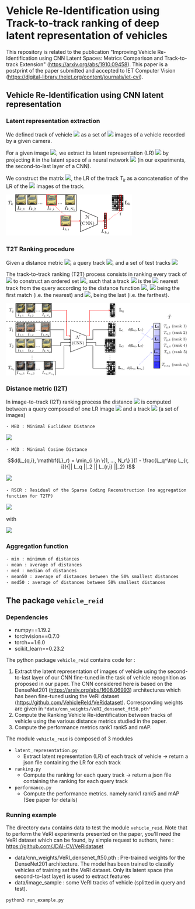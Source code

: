 # Vehicle Re-Identification using Track-to-track ranking of deep latent representation of vehicles

This repository is related to the publication "Improving Vehicle Re-Identification using CNN Latent Spaces: Metrics Comparison and Track-to-track Extension" (https://arxiv.org/abs/1910.09458). This paper is a postprint of the paper submitted and accepted to IET Computer Vision (https://digital-library.theiet.org/content/journals/iet-cvi).

## Vehicle Re-Identification using CNN latent representation

### Latent representation extraction

We defined track of vehicle <img src="https://render.githubusercontent.com/render/math?math=T_k=\{I_{k,1}, ..., I_{k,N_k}\}"> as a set of <img src="https://render.githubusercontent.com/render/math?math=N_k"> images of a vehicle recorded by a given camera. 


For a given image <img src="https://render.githubusercontent.com/render/math?math=I_{k,i}\in \mathbb{R}^{n\times m}">, we extract its latent representation (LR) <img src="https://render.githubusercontent.com/render/math?math=L_{k,i} \in \mathbb{R}^{f}"> by projecting it in the latent space of a neural network <img src="https://render.githubusercontent.com/render/math?math=\mathcal{N}"> (in our experiments, the second-to-last layer of a CNN).

We construct the matrix <img src="https://render.githubusercontent.com/render/math?math=\mathbf{L}_{k}=[L_{k,1}, ..., L_{k,N_k}] \in \mathbb{R}^{f\times N_k}">, the LR of the track $T_k$ as a concatenation of the LR of the <img src="https://render.githubusercontent.com/render/math?math=N_k"> images of the track.

![alt](img/lr_extraction_one.png)

### T2T Ranking procedure

Given a distance metric <img src="https://render.githubusercontent.com/render/math?math=d(.)">, a query track <img src="https://render.githubusercontent.com/render/math?math=T_q">, and a set of test tracks <img src="https://render.githubusercontent.com/render/math?math=\mathcal{T}=\{T_1, ..., T_{n_t}\}">

The track-to-track ranking (T2T) process consists in ranking every track of <img src="https://render.githubusercontent.com/render/math?math=\mathcal{T}"> to construct an ordered set <img src="https://render.githubusercontent.com/render/math?math=\tilde{\mathcal{T}}_q = \{T_{q,1}, ..., T_{q,N_t}\}">, such that a track <img src="https://render.githubusercontent.com/render/math?math=T_{q,i}"> is the <img src="https://render.githubusercontent.com/render/math?math=i^{th}"> nearest track from the query according to the distance function <img src="https://render.githubusercontent.com/render/math?math=d(.)">, <img src="https://render.githubusercontent.com/render/math?math=T_{q, 1}"> being the first match (i.e. the nearest) and <img src="https://render.githubusercontent.com/render/math?math=T_{q, N_t}">, being the last (i.e. the farthest).

![alt](img/LR_extraction_2.png)

### Distance metric (I2T)

In image-to-track (I2T) ranking process the distance <img src="https://render.githubusercontent.com/render/math?math=d(.)"> is computed between a query composed of one LR image <img src="https://render.githubusercontent.com/render/math?math=L_{q,i}"> and a track <img src="https://render.githubusercontent.com/render/math?math=\mathbf{L}_r = \{L_{r, 1}, ..., L_{r, n_t}\}"> (a set of images)


    - MED : Minimal Euclidean Distance

 <img src="https://render.githubusercontent.com/render/math?math=d(L_{q,i}, \mathbf{L}_r) = \min_{i \in \{1, ..., N_r\} }(|| L_q - L_{r,i} ||_2),">

    - MCD : Minimal Cosine Distance

$$d(L_{q,i}, \mathbf{L}_r) = \min_{i \in \{1, ..., N_r\} }(1 - \frac{L_q^\top L_{r, i}}{|| L_q ||_2  || L_{r,i} ||_2} )$$

<img src="https://render.githubusercontent.com/render/math?math=d(L_{q,i}, \mathbf{L}_r) = \min_{i \in \{1, ..., N_r\} }(1 - \frac{L_q^\top L_{r, i}}{|| L_q ||_2  || L_{r,i} ||_2} )"> 

    - RSCR : Residual of the Sparse Coding Reconstruction (no aggregation function for T2TP)
  
<img src="https://render.githubusercontent.com/render/math?math=d(L_q, \mathbf{L}_r ) = {|| L_q -  \mathbf{L}_r\Gamma_{q,r} ||_2}^2">

with 

<img src="https://render.githubusercontent.com/render/math?math=\Gamma_{q,r} = \underset{\tilde{\Gamma}_{q,r}}{\mathrm{argmin}} ( {|| L_q -  \mathbf{L}_r \tilde{\Gamma}_{q,r} ||_2}^2  \+ +\alpha || \tilde{\Gamma}_{q,r} ||_1)">



### Aggregation function

    - min : minimum of distances
    - mean : average of distances
    - med : median of distances
    - mean50 : average of distances between the 50% smallest distances
    - med50 : average of distances between 50% smallest distances


## The package ```vehicle_reid```

### Dependencies
- numpy==1.19.2
- torchvision==0.7.0
- torch==1.6.0
- scikit_learn==0.23.2

The python package ```vehicle_reid``` contains code for :
1. Extract the latent representation of images of vehicle using the second-to-last layer of our CNN fine-tuned in the task of vehicle recognition as proposed in our paper. The CNN considered here is based on the DenseNet201 (https://arxiv.org/abs/1608.06993) architectures which has been fine-tuned using the VeRI dataset (https://github.com/VehicleReId/VeRidataset). Corresponding weights are given in ```"data/cnn_weights/VeRI_densenet_ft50.pth"```
2. Compute the Ranking Vehicle Re-identification between tracks of vehicle using the various distance metrics studied in the paper. 
3. Compute the performance metrics rank1 rank5 and mAP.


The module ```vehicle_reid``` is composed of 3 modules 
- ```latent_representation.py```
    - Extract latent representation (LR) of each track of vehicle -> return a json file containing the LR for each track
- ```ranking.py```
    - Compute the ranking for each query track -> return a json file containing the ranking for each query track
- ```performance.py```
    - Compute the performance metrics. namely rank1 rank5 and mAP (See paper for details)



### Running example 
The directory ```data``` contains data to test the module ```vehicle_reid```. Note that to perform the VeRI experiments presented on the paper, you'll need the VeRI dataset which can be found, by simple request to authors, here : https://github.com/JDAI-CV/VeRidataset

- data/cnn_weights/VeRI_densenet_ft50.pth : Pre-trained weights for the DenseNet201 architecture. The model has been trained to classify vehicles of training set the VeRI dataset. Only its latent space (the second-to-last layer) is used to extract features
- data/image_sample : some VeRI tracks of vehicle (splitted in query and test). 

``` 
python3 run_example.py
```








